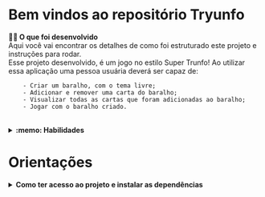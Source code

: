 # Bem vindos ao repositório Tryunfo


<strong>👨‍💻 O que foi desenvolvido</strong><br />
    Aqui você vai encontrar os detalhes de como foi estruturado este projeto e instruções para rodar.<br />
    Esse projeto desenvolvido, é um jogo no estilo Super Trunfo! Ao utilizar essa aplicação uma pessoa usuária deverá ser capaz de:
    
        - Criar um baralho, com o tema livre;
        - Adicionar e remover uma carta do baralho;
        - Visualizar todas as cartas que foram adicionadas ao baralho;
        - Jogar com o baralho criado.

   <br />
<details>
  <summary><strong>:memo: Habilidades</strong></summary><br />

  Neste projeto, reforçamos nossa capacidade de:

  * Ler o estado de um componente e usá-lo para alterar o que exibimos no browser

  * Inicializar um componente, dando a ele um estado pré-definido

  * Atualizar o estado de um componente

  * Capturar eventos utilizando a sintaxe do React

  * Criar formulários utilizando sintaxe JSX com as tags: `input`, `textarea`, `select`, `form`, `checkbox`

  * Transmitir informações de componentes filhos para componentes pais via callbacks

--
</details>

# Orientações

<details>
<summary><strong>Como ter acesso ao projeto e instalar as dependências</strong></summary><br />

    1. Entre na pasta do repositório que você acabou de clonar ou fazer o download do arquivo zip:
    * `cd pasta-do-repositório`

    2. Instale as dependências:
    *`npm install`

    3. Rode a aplicação com o comando:
    *`npm start
    
</details>

